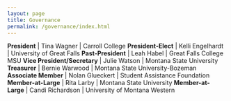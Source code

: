 ```yaml
---
layout: page
title: Governance
permalink: /governance/index.html
---
```


**President** | Tina Wagner | Carroll College
**President-Elect** | Kelli Engelhardt | University of Great Falls
**Past-President** | Leah Habel | Great Falls College MSU
**Vice President/Secretary** | Julie Watson | Montana State University
**Treasurer** | Bernie Warwood | Montana State University-Bozeman
**Associate Member** |  Nolan Glueckert | Student Assistance Foundation
**Member-at-Large** | Rita Larby | Montana State University
**Member-at-Large** |  Candi Richardson | University of Montana Western
